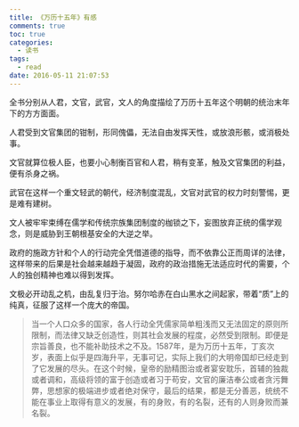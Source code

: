 ```yaml
---
title: 《万历十五年》有感
comments: true
toc: true
categories:
  - 读书
tags:
  - read
date: 2016-05-11 21:07:53
---
```



全书分别从人君，文官，武官，文人的角度描绘了万历十五年这个明朝的统治末年下的方方面面。

<!-- abstract -->

<!-- 开始正文 -->

人君受到文官集团的钳制，形同傀儡，无法自由发挥天性，或放浪形骸，或消极处事。

文官就算位极人臣，也要小心制衡百官和人君，稍有变革，触及文官集团的利益，便有杀身之祸。

武官在这样一个重文轻武的朝代，经济制度混乱，文官对武官的权力时刻警惕，更是难有建树。

文人被牢牢束缚在儒学和传统宗族集团制度的枷锁之下，妄图放弃正统的儒学观念，则是威胁到王朝根基安全的大逆之举。

政府的施政方针和个人的行动完全凭借道德的指导，而不依靠公正而周详的法律，这样带来的后果是社会越来越趋于凝固，政府的政治措施无法适应时代的需要，个人的独创精神也难以得到发挥。

文极必开动乱之机，由乱复归于治。努尔哈赤在白山黑水之间起家，带着“质”上的纯真，征服了这样一个庞大的帝国。



>当一个人口众多的国家，各人行动全凭儒家简单粗浅而又无法固定的原则所限制，而法律又缺乏创造性，则其社会发展的程度，必然受到限制。即便是宗旨善良，也不能补助技术之不及。1587年，是为万历十五年，丁亥次岁，表面上似乎是四海升平，无事可记，实际上我们的大明帝国却已经走到了它发展的尽头。在这个时候，皇帝的励精图治或者宴安耽乐，首辅的独裁或者调和，高级将领的富于创造或者习于苟安，文官的廉洁奉公或者贪污舞弊，思想家的极端进步或者绝对保守，最后的结果，都是无分善恶，统统不能在事业上取得有意义的发展，有的身败，有的名裂，还有的人则身败而兼名裂。



